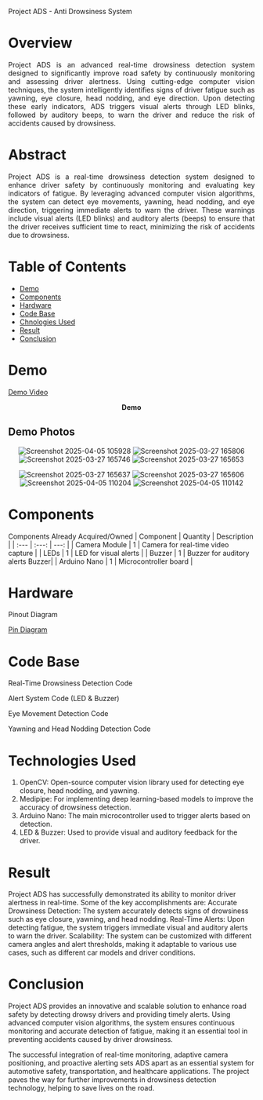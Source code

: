  Project ADS - Anti Drowsiness System
# Overview
<p align="justify">
Project ADS is an advanced real-time drowsiness detection system designed to significantly improve road safety by continuously monitoring and assessing driver alertness. Using cutting-edge computer vision techniques, the system intelligently identifies signs of driver fatigue such as yawning, eye closure, head nodding, and eye direction. Upon detecting these early indicators, ADS triggers visual alerts through LED blinks, followed by auditory beeps, to warn the driver and reduce the risk of accidents caused by drowsiness.

# Abstract
<p align="justify">
Project ADS is a real-time drowsiness detection system designed to enhance driver safety by continuously monitoring and evaluating key indicators of fatigue. By leveraging advanced computer vision algorithms, the system can detect eye movements, yawning, head nodding, and eye direction, triggering immediate alerts to warn the driver. These warnings include visual alerts (LED blinks) and auditory alerts (beeps) to ensure that the driver receives sufficient time to react, minimizing the risk of accidents due to drowsiness.

# Table of Contents
- [Demo](#Demo)
- [Components](#Comopnets)
- [Hardware](#Hardware)
- [Code Base](#Code-Base)
- [Chnologies Used](#Chnologies-Used)
- [Result](#Result)
- [Conclusion](#Conclusion)


# Demo
[Demo Video](https://github.com/user-attachments/assets/3f30bb0d-1ed4-42ee-8f16-855bc9e00457)
<p align="center"><b>Demo</b></p>

## Demo Photos

<p align="center">
  <img src="https://github.com/user-attachments/assets/dcd683c8-551a-456a-95a5-ea1468ffaa7a?width=200" alt="Screenshot 2025-04-05 105928" />
  <img src="https://github.com/user-attachments/assets/3d962934-9445-4580-9528-d630faa814aa?width=200" alt="Screenshot 2025-03-27 165806" />
  <img src="https://github.com/user-attachments/assets/712d042c-a9e0-4adb-a814-e86aa1783bbb?width=200" alt="Screenshot 2025-03-27 165746" />
  <img src="https://github.com/user-attachments/assets/fd053aca-a03b-446f-8169-64ddc56432c3?width=200" alt="Screenshot 2025-03-27 165653" />
</p>

<p align="center">
  <img src="https://github.com/user-attachments/assets/c29f85ad-f4b9-45b6-bb2e-1227e965481b?width=200" alt="Screenshot 2025-03-27 165637" />
  <img src="https://github.com/user-attachments/assets/c414e185-de8b-4164-b3d0-05d26ead6232?width=200" alt="Screenshot 2025-03-27 165606" />
  <img src="https://github.com/user-attachments/assets/40809221-329c-4bf2-a58a-01133809ebba?width=200" alt="Screenshot 2025-04-05 110204" />
  <img src="https://github.com/user-attachments/assets/6affda22-bec6-447d-acd9-9b3463d2a5d6?width=200" alt="Screenshot 2025-04-05 110142" />
</p>


# Components
Components Already Acquired/Owned
| Component | Quantity | Description |
| :---         |     :---:      |          ---: |
| Camera Module	| 1 | 	Camera for real-time video capture | 
| LEDs |	1	| LED for visual alerts | 
| Buzzer	| 1 |	Buzzer for auditory alerts	Buzzer| 
| Arduino Nano	| 1	| Microcontroller board | 

# Hardware
Pinout Diagram

[Pin Diagram](https://github.com/user-attachments/assets/2b2fc59a-0da8-45d8-b7fb-86028eccfc35)


# Code Base
Real-Time Drowsiness Detection Code

Alert System Code (LED & Buzzer)

Eye Movement Detection Code

Yawning and Head Nodding Detection Code

# Technologies Used
1. OpenCV: Open-source computer vision library used for detecting eye closure, head nodding, and yawning.
2. Medipipe: For implementing deep learning-based models to improve the accuracy of drowsiness detection.
3. Arduino Nano: The main microcontroller used to trigger alerts based on detection.
4. LED & Buzzer: Used to provide visual and auditory feedback for the driver.


# Result
Project ADS has successfully demonstrated its ability to monitor driver alertness in real-time. Some of the key accomplishments are:
Accurate Drowsiness Detection: The system accurately detects signs of drowsiness such as eye closure, yawning, and head nodding.
Real-Time Alerts: Upon detecting fatigue, the system triggers immediate visual and auditory alerts to warn the driver.
Scalability: The system can be customized with different camera angles and alert thresholds, making it adaptable to various use cases, such as different car models and driver conditions.

# Conclusion
Project ADS provides an innovative and scalable solution to enhance road safety by detecting drowsy drivers and providing timely alerts. Using advanced computer vision algorithms, the system ensures continuous monitoring and accurate detection of fatigue, making it an essential tool in preventing accidents caused by driver drowsiness.

The successful integration of real-time monitoring, adaptive camera positioning, and proactive alerting sets ADS apart as an essential system for automotive safety, transportation, and healthcare applications. The project paves the way for further improvements in drowsiness detection technology, helping to save lives on the road.
